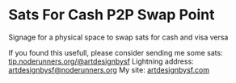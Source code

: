 # Sats For Cash P2P Swap Point
Signage for a physical space to swap sats for cash and visa versa

If you found this usefull, please consider sending me some sats: [tip.noderunners.org/@artdesignbysf](https://tip.noderunners.org/@artdesignbysf)
Lightning address: artdesignbysf@noderunners.org 
My site: [artdesignbysf.com](https://artdesignbysf.com)
